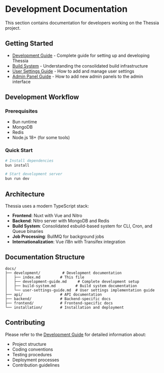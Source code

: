 # Development Documentation

This section contains documentation for developers working on the Thessia project.

## Getting Started

- [Development Guide](./development-guide.md) - Complete guide for setting up and developing Thessia
- [Build System](./build-system.md) - Understanding the consolidated build infrastructure
- [User Settings Guide](./user-settings-guide.md) - How to add and manage user settings
- [Admin Panel Guide](./admin-panel-guide.md) - How to add new admin panels to the admin interface

## Development Workflow

### Prerequisites
- Bun runtime
- MongoDB
- Redis
- Node.js 18+ (for some tools)

### Quick Start
```bash
# Install dependencies
bun install

# Start development server
bun run dev
```

## Architecture

Thessia uses a modern TypeScript stack:

- **Frontend**: Nuxt with Vue and Nitro
- **Backend**: Nitro server with MongoDB and Redis
- **Build System**: Consolidated esbuild-based system for CLI, Cron, and Queue binaries
- **Job Processing**: BullMQ for background jobs
- **Internationalization**: Vue i18n with Transifex integration

## Documentation Structure

```
docs/
├── development/          # Development documentation
│   ├── index.md         # This file
│   ├── development-guide.md     # Complete development setup
│   ├── build-system.md         # Build system documentation
│   └── user-settings-guide.md  # User settings implementation guide
├── api/                 # API documentation
├── backend/             # Backend-specific docs
├── frontend/            # Frontend-specific docs
└── installation/        # Installation and deployment
```

## Contributing

Please refer to the [Development Guide](./development-guide.md) for detailed information about:

- Project structure
- Coding conventions
- Testing procedures
- Deployment processes
- Contribution guidelines

